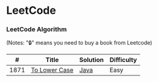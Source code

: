 
LeetCode
========

### LeetCode Algorithm

(Notes: "🔒" means you need to buy a book from Leetcode)

| # | Title | Solution | Difficulty |
|---| ----- | -------- | ---------- |
|1871|[To Lower Case](https://leetcode.com/problems/to-lower-case/description/) | [Java](./Algorithms/Java/Problems/ToLowerCase.java)|Easy|
